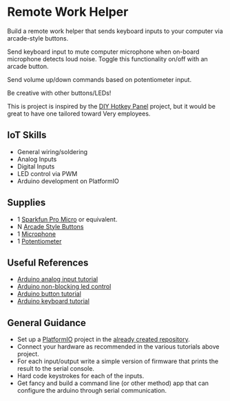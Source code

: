 # Remote Work Helper
Build a remote work helper that sends keyboard inputs to your computer via
arcade-style buttons.

Send keyboard input to mute computer microphone when on-board microphone detects
loud noise.  Toggle this functionality on/off with an arcade button.

Send volume up/down commands based on potentiometer input.

Be creative with other buttons/LEDs!

This is project is inspired by the
[DIY Hotkey Panel](http://www.instructables.com/id/Arduino-Hot-Key-Panel/)
project, but it would be great to have one tailored toward Very employees.

## IoT Skills
* General wiring/soldering
* Analog Inputs
* Digital Inputs
* LED control via PWM
* Arduino development on PlatformIO


## Supplies
* 1 [Sparkfun Pro Micro](https://www.sparkfun.com/products/12640) or equivalent.
* N [Arcade Style Buttons](https://www.amazon.com/EG-Buttons-Multicade-Pinball-Accessories/dp/B01N5DVINY)
* 1 [Microphone](https://www.amazon.com/DAOKI-Sensitivity-Microphone-Detection-Arduino/dp/B00XT0PH10)
* 1 [Potentiometer](https://www.amazon.com/Gikfun-Knurled-Linear-Potentiometer-Arduino/dp/B06VVJ68PM/)

## Useful References
* [Arduino analog input tutorial](https://www.arduino.cc/en/Tutorial/AnalogInput)
* [Arduino non-blocking led control](https://www.arduino.cc/en/Tutorial/BlinkWithoutDelay)
* [Arduino button tutorial](https://www.arduino.cc/en/Tutorial/Button)
* [Arduino keyboard tutorial](https://www.arduino.cc/reference/en/language/functions/usb/keyboard/)

## General Guidance
* Set up a [PlatformIO](http://docs.platformio.org/en/latest/) project in the
[already created repository](https://github.com/verypossible/remote_work_helper).
* Connect your hardware as recommended in the various tutorials above
project.
* For each input/output write a simple version of firmware that prints the
result to the serial console.
* Hard code keystrokes for each of the inputs.
* Get fancy and build a command line (or other method) app that can configure
the arduino through serial communication.



